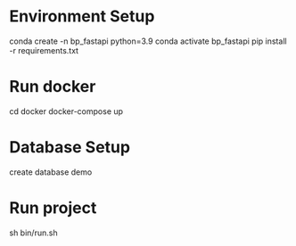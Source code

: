 # Environment Setup
conda create -n bp_fastapi python=3.9
conda activate bp_fastapi
pip install -r requirements.txt 

# Run docker
cd docker
docker-compose up

# Database Setup
create database demo

# Run project
sh bin/run.sh
